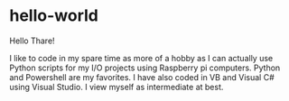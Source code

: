 # hello-world

Hello Thare!

I like to code in my spare time as more of a hobby as I can actually use Python scripts for my I/O projects using Raspberry pi computers. Python and Powershell are my favorites.  I have also coded in VB and Visual C# using Visual Studio.  I view myself as intermediate at best. 
